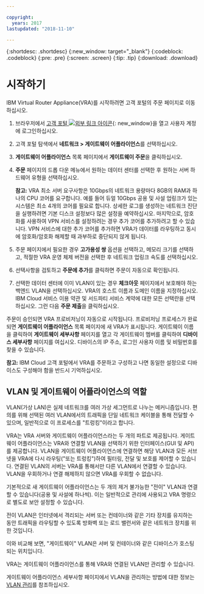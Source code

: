 ```yaml
---

copyright:
  years: 2017
lastupdated: "2018-11-10"

---
```


{:shortdesc: .shortdesc}
{:new_window: target="_blank"}
{:codeblock: .codeblock}
{:pre: .pre}
{:screen: .screen}
{:tip: .tip}
{:download: .download}


# 시작하기
IBM Virtual Router Appliance(VRA)를 시작하려면 고객 포털의 주문 페이지로 이동하십시오.

1. 브라우저에서 [고객 포털 ![외부 링크 아이콘](../../icons/launch-glyph.svg "외부 링크 아이콘")](https://control.softlayer.com/){: new_window}을 열고 사용자 계정에 로그인하십시오.
2. 고객 포털 탐색에서 **네트워크 > 게이트웨이 어플라이언스**를 선택하십시오.
3. **게이트웨이 어플라이언스** 목록 페이지에서 **게이트웨이 주문**을 클릭하십시오.
4. **주문** 페이지의 드롭 다운 메뉴에서 원하는 데이터 센터를 선택한 후 원하는 서버 하드웨어 유형을 선택하십시오.

    **참고:** VRA 최소 서버 요구사항은 10Gbps의 네트워크 용량마다 8GB의 RAM과 하나의 CPU 코어를 요구합니다. 예를 들어 듀얼 10Gbps 공용 및 사설 업링크가 있는 시스템은 최소 4개의 코어를 필요로 합니다. 상세한 로그를 생성하는 네트워크 진단을 실행하려면 기본 디스크 설정보다 많은 설정을 예약하십시오. 마지막으로, 암호화를 사용하여 VPN 서비스를 설정하려는 경우 추가 코어를 추가하려고 할 수 있습니다. VPN 서비스에 대한 추가 코어를 추가하면 VRA가 데이터를 라우팅하고 동시에 암호화/암호화 해제할 때 과부하로 중단되지 않게 됩니다.

5. 주문 페이지에서 필요한 경우 **고가용성 쌍** 옵션을 선택하고, 메모리 크기를 선택하고, 적절한 VRA 운영 체제 버전을 선택한 후 네트워크 업링크 속도를 선택하십시오.

6. 선택사항을 검토하고 **주문에 추가**를 클릭하면 주문이 자동으로 확인됩니다.
7. 선택한 데이터 센터에 이미 VLAN이 있는 경우 **체크아웃** 페이지에서 보호해야 하는 백엔드 VLAN을 선택하십시오. VRA의 호스트 이름과 도메인 이름을 지정하십시오. IBM Cloud 서비스 이용 약관 및 서드파티 서비스 계약에 대한 모든 선택란을 선택하십시오. 그런 다음 **주문 제출**을 클릭하십시오.

주문이 승인되면 VRA 프로비저닝이 자동으로 시작됩니다. 프로비저닝 프로세스가 완료되면 **게이트웨이 어플라이언스** 목록 페이지에 새 VRA가 표시됩니다. 게이트웨이 이름을 클릭하여 **게이트웨이 세부사항** 페이지를 열고 각 게이트웨이 멤버를 클릭하여 **디바이스 세부사항** 페이지를 여십시오. 디바이스의 IP 주소, 로그인 사용자 이름 및 비밀번호를 찾을 수 있습니다.  

**참고:** IBM Cloud 고객 포털에서 VRA를 주문하고 구성하고 나면 동일한 설정으로 디바이스도 구성해야 함을 반드시 기억하십시오. 

## VLAN 및 게이트웨이 어플라이언스의 역할
VLAN(가상 LAN)은 실제 네트워크를 여러 가상 세그먼트로 나누는 메커니즘입니다. 편의를 위해 선택된 여러 VLAN에서의 트래픽을 단일 네트워크 케이블을 통해 전달할 수 있으며, 일반적으로 이 프로세스를 "트렁킹"이라고 합니다.

VRA는 VRA 서버와 게이트웨이 어플라이언스라는 두 개의 파트로 제공됩니다. 게이트웨이 어플라이언스는 VRA와 연결할 VLAN을 선택하기 위한 인터페이스(GUI 및 API)를 제공합니다. VLAN을 게이트웨이 어플라이언스에 연결하면 해당 VLAN과 모든 서브넷을 VRA에 다시 라우팅("또는 트렁킹")하여 필터링, 전달 및 보호를 제어할 수 있습니다. 연결된 VLAN의 서버는 VRA를 통해서만 다른 VLAN에서 연결할 수 있습니다. VLAN을 우회하거나 연결 해제하지 않으면 VRA를 우회할 수 없습니다.

기본적으로 새 게이트웨이 어플라이언스는 두 개의 제거 불가능한 "전이" VLAN과 연결할 수 있습니다(공용 및 사설에 하나씩). 이는 일반적으로 관리에 사용되고 VRA 명령으로 별도로 보안 설정할 수 있습니다.

전이 VLAN은 인터넷에서 격리되는 서버 또는 컨테이너와 같은 기타 장치를 유지하는 동안 트래픽을 라우팅할 수 있도록 방화벽 또는 로드 밸런서와 같은 네트워크 장치를 위한 것입니다. 

이와 비교해 보면, "게이트웨이" VLAN은 서버 및 컨테이너와 같은 디바이스가 호스팅되는 위치입니다. 

VRA는 게이트웨이 어플라이언스를 통해 VRA와 연결된 VLAN만 관리할 수 있습니다.

게이트웨이 어플라이언스 세부사항 페이지에서 VLAN을 관리하는 방법에 대한 정보는 [VLAN 관리](manage-vlans.html)를 참조하십시오.
